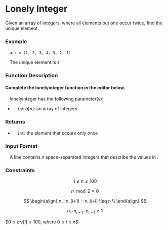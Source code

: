 # Lonely Integer

Given an array of integers, where all elements but one occur twice, find the unique element.

### Example
&emsp;`arr = [1, 2, 3, 4, 3, 2, 1]`

&emsp;The unique element is `4`

### Function Description

#### Complete the lonelyinteger function in the editor below.

&emsp;lonelyinteger has the following parameter(s):

- &emsp;`int` $a[n]$: an array of integers

### Returns
- &emsp;`int`: the element that occurs only once

### Input Format
&emsp;A line contains $n$ space-separated integers that describe the values in .

### Constraints

$$
1 \leq n \leq 100
$$

$$
n \mod 2 = \not  0
$$

$$
\begin{align}
n_i  n_(i+1) ∵ n_(i+l) \leq n \\
\end{align}
$$

$$
n_i  \neg  n_{i-1} ∵ n_{i-1} \geq 1
$$

$$0 \leq arr[i] \leq 100$, where $0 \leq i \leq n$$
